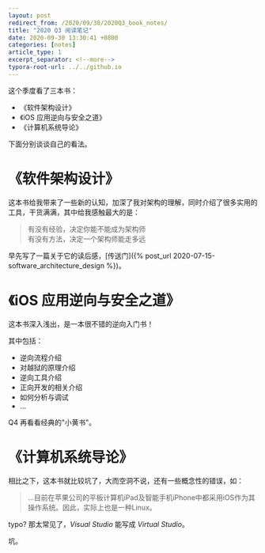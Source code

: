 ```yaml
---
layout: post
redirect_from: /2020/09/30/2020Q3_book_notes/
title: "2020 Q3 阅读笔记"
date: 2020-09-30 13:30:41 +0800
categories: [notes]
article_type: 1
excerpt_separator: <!--more-->
typora-root-url: ../../github.io
---
```


这个季度看了三本书：

- 《软件架构设计》
- 《iOS 应用逆向与安全之道》
- 《计算机系统导论》

下面分别谈谈自己的看法。

# 《软件架构设计》

这本书给我带来了一些新的认知，加深了我对架构的理解，同时介绍了很多实用的工具，干货满满，其中给我感触最大的是：

> 有没有经验，决定你能不能成为架构师  
> 有没有方法，决定一个架构师能走多远

早先写了一篇关于它的读后感，[传送门]({% post_url 2020-07-15-software_architecture_design %})。

# 《iOS 应用逆向与安全之道》

这本书深入浅出，是一本很不错的逆向入门书！

其中包括：

- 逆向流程介绍
- 对越狱的原理介绍
- 逆向工具介绍
- 正向开发的相关介绍
- 如何分析与调试
- ...

Q4 再看看经典的"小黄书"。

# 《计算机系统导论》

相比之下，这本书就比较坑了，大而空洞不说，还有一些概念性的错误，如：

> ...目前在苹果公司的平板计算机iPad及智能手机iPhone中都采用iOS作为其操作系统。因此，实际上也是一种Linux。

typo? 那太常见了，*Visual Studio* 能写成 *Virtual Studio*。

坑。